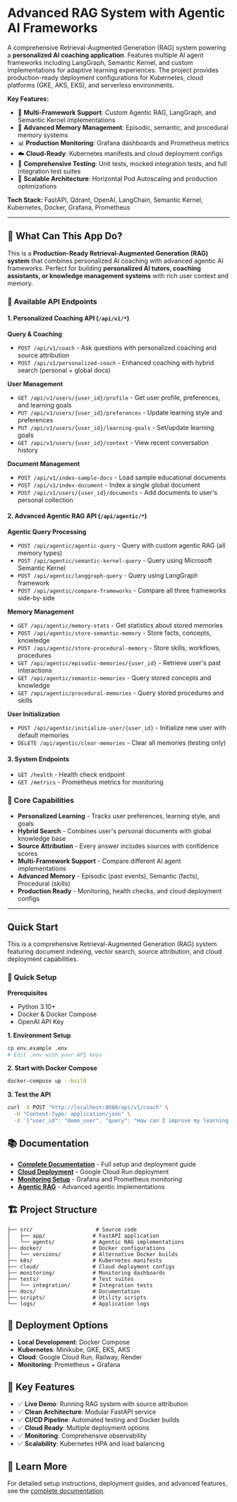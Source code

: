 # Advanced RAG System with Agentic AI Frameworks

A comprehensive Retrieval-Augmented Generation (RAG) system powering a **personalized AI coaching application**. Features multiple AI agent frameworks including LangGraph, Semantic Kernel, and custom implementations for adaptive learning experiences. The project provides production-ready deployment configurations for Kubernetes, cloud platforms (GKE, AKS, EKS), and serverless environments.

**Key Features:**
- 🤖 **Multi-Framework Support**: Custom Agentic RAG, LangGraph, and Semantic Kernel implementations
- 🧠 **Advanced Memory Management**: Episodic, semantic, and procedural memory systems
- 📊 **Production Monitoring**: Grafana dashboards and Prometheus metrics
- ☁️ **Cloud-Ready**: Kubernetes manifests and cloud deployment configs
- 🔧 **Comprehensive Testing**: Unit tests, mocked integration tests, and full integration test suites
- 🚀 **Scalable Architecture**: Horizontal Pod Autoscaling and production optimizations

**Tech Stack:** FastAPI, Qdrant, OpenAI, LangChain, Semantic Kernel, Kubernetes, Docker, Grafana, Prometheus

---

## 🎯 What Can This App Do?

This is a **Production-Ready Retrieval-Augmented Generation (RAG) system** that combines personalized AI coaching with advanced agentic AI frameworks. Perfect for building **personalized AI tutors, coaching assistants, or knowledge management systems** with rich user context and memory.

### 📡 Available API Endpoints

#### **1. Personalized Coaching API** (`/api/v1/*`)

**Query & Coaching**
- `POST /api/v1/coach` - Ask questions with personalized coaching and source attribution
- `POST /api/v1/personalized-coach` - Enhanced coaching with hybrid search (personal + global docs)

**User Management**
- `GET /api/v1/users/{user_id}/profile` - Get user profile, preferences, and learning goals
- `PUT /api/v1/users/{user_id}/preferences` - Update learning style and preferences
- `PUT /api/v1/users/{user_id}/learning-goals` - Set/update learning goals
- `GET /api/v1/users/{user_id}/context` - View recent conversation history

**Document Management**
- `POST /api/v1/index-sample-docs` - Load sample educational documents
- `POST /api/v1/index-document` - Index a single global document
- `POST /api/v1/users/{user_id}/documents` - Add documents to user's personal collection

#### **2. Advanced Agentic RAG API** (`/api/agentic/*`)

**Agentic Query Processing**
- `POST /api/agentic/agentic-query` - Query with custom agentic RAG (all memory types)
- `POST /api/agentic/semantic-kernel-query` - Query using Microsoft Semantic Kernel
- `POST /api/agentic/langgraph-query` - Query using LangGraph framework
- `POST /api/agentic/compare-frameworks` - Compare all three frameworks side-by-side

**Memory Management**
- `GET /api/agentic/memory-stats` - Get statistics about stored memories
- `POST /api/agentic/store-semantic-memory` - Store facts, concepts, knowledge
- `POST /api/agentic/store-procedural-memory` - Store skills, workflows, procedures
- `GET /api/agentic/episodic-memories/{user_id}` - Retrieve user's past interactions
- `GET /api/agentic/semantic-memories` - Query stored concepts and knowledge
- `GET /api/agentic/procedural-memories` - Query stored procedures and skills

**User Initialization**
- `POST /api/agentic/initialize-user/{user_id}` - Initialize new user with default memories
- `DELETE /api/agentic/clear-memories` - Clear all memories (testing only)

#### **3. System Endpoints**
- `GET /health` - Health check endpoint
- `GET /metrics` - Prometheus metrics for monitoring

### 🔑 Core Capabilities

- **Personalized Learning** - Tracks user preferences, learning style, and goals
- **Hybrid Search** - Combines user's personal documents with global knowledge base
- **Source Attribution** - Every answer includes sources with confidence scores
- **Multi-Framework Support** - Compare different AI agent implementations
- **Advanced Memory** - Episodic (past events), Semantic (facts), Procedural (skills)
- **Production Ready** - Monitoring, health checks, and cloud deployment configs

---

## Quick Start

This is a comprehensive Retrieval-Augmented Generation (RAG) system featuring document indexing, vector search, source attribution, and cloud deployment capabilities.

### 🚀 Quick Setup

**Prerequisites**
- Python 3.10+
- Docker & Docker Compose
- OpenAI API Key

**1. Environment Setup**
```bash
cp env.example .env
# Edit .env with your API keys
```

**2. Start with Docker Compose**
```bash
docker-compose up --build
```

**3. Test the API**
```bash
curl -X POST "http://localhost:8080/api/v1/coach" \
  -H "Content-Type: application/json" \
  -d '{"user_id": "demo_user", "query": "How can I improve my learning routine?", "context_limit": 3}'
```

## 📚 Documentation

- **[Complete Documentation](docs/README.md)** - Full setup and deployment guide
- **[Cloud Deployment](docs/CLOUD_RUN_DEPLOYMENT.md)** - Google Cloud Run deployment
- **[Monitoring Setup](docs/MONITORING.md)** - Grafana and Prometheus monitoring
- **[Agentic RAG](docs/AGENTIC_RAG_IMPLEMENTATION.md)** - Advanced agentic implementations

## 🏗️ Project Structure

```
├── src/                    # Source code
│   ├── app/               # FastAPI application
│   └── agents/            # Agentic RAG implementations
├── docker/                # Docker configurations
│   └── versions/          # Alternative Docker builds
├── k8s/                   # Kubernetes manifests
├── cloud/                 # Cloud deployment configs
├── monitoring/            # Monitoring dashboards
├── tests/                 # Test suites
│   └── integration/       # Integration tests
├── docs/                  # Documentation
├── scripts/               # Utility scripts
└── logs/                  # Application logs
```

## 🚀 Deployment Options

- **Local Development**: Docker Compose
- **Kubernetes**: Minikube, GKE, EKS, AKS
- **Cloud**: Google Cloud Run, Railway, Render
- **Monitoring**: Prometheus + Grafana

## 🔧 Key Features

- ✅ **Live Demo**: Running RAG system with source attribution
- ✅ **Clean Architecture**: Modular FastAPI service
- ✅ **CI/CD Pipeline**: Automated testing and Docker builds
- ✅ **Cloud Ready**: Multiple deployment options
- ✅ **Monitoring**: Comprehensive observability
- ✅ **Scalability**: Kubernetes HPA and load balancing

## 📖 Learn More

For detailed setup instructions, deployment guides, and advanced features, see the [complete documentation](docs/README.md).